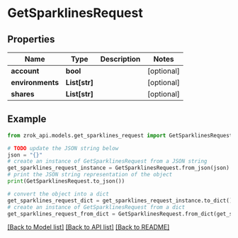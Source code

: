 # GetSparklinesRequest


## Properties

Name | Type | Description | Notes
------------ | ------------- | ------------- | -------------
**account** | **bool** |  | [optional] 
**environments** | **List[str]** |  | [optional] 
**shares** | **List[str]** |  | [optional] 

## Example

```python
from zrok_api.models.get_sparklines_request import GetSparklinesRequest

# TODO update the JSON string below
json = "{}"
# create an instance of GetSparklinesRequest from a JSON string
get_sparklines_request_instance = GetSparklinesRequest.from_json(json)
# print the JSON string representation of the object
print(GetSparklinesRequest.to_json())

# convert the object into a dict
get_sparklines_request_dict = get_sparklines_request_instance.to_dict()
# create an instance of GetSparklinesRequest from a dict
get_sparklines_request_from_dict = GetSparklinesRequest.from_dict(get_sparklines_request_dict)
```
[[Back to Model list]](../README.md#documentation-for-models) [[Back to API list]](../README.md#documentation-for-api-endpoints) [[Back to README]](../README.md)


